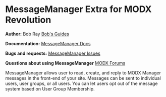 MessageManager Extra for MODX Revolution
=======================================


**Author:** Bob Ray [Bob's Guides](https://bobsguides.com)

**Documentation:** [MessageManager Docs](https://bobsguides.com/messagemanager-tutorial.html)

**Bugs and requests:** [MessageManager Issues](https://github.com/BobRay/MessageManager/issues)

**Questions about using MessageManager** [MODX Forums](https://forums.modx.com)

MessageManager allows user to read, create, and reply to MODX Manager messages in the front-end of your site. Messages can be sent to individual users, user groups, or all users. You can let users opt out of the message system based on User Group Membership.

